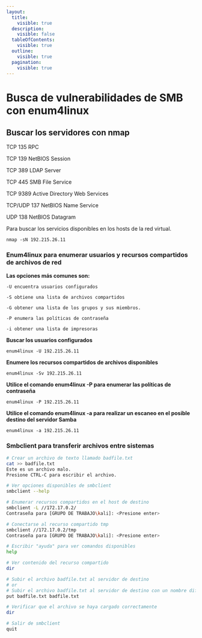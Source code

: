```yaml
---
layout:
  title:
    visible: true
  description:
    visible: false
  tableOfContents:
    visible: true
  outline:
    visible: true
  pagination:
    visible: true
---
```


# Busca de vulnerabilidades de SMB con enum4linux

## Buscar los servidores con nmap

TCP 135           RPC

TCP 139           NetBIOS Session

TCP 389           LDAP Server

TCP 445           SMB File Service

TCP 9389          Active Directory Web Services

TCP/UDP 137   NetBIOS Name Service

UDP 138           NetBIOS Datagram

Para buscar los servicios disponibles en los hosts de la red virtual.

```
nmap -sN 192.215.26.11
```

### Enum4linux para enumerar usuarios y recursos compartidos de archivos de red

**Las opciones más comunes son:**

`-U encuentra usuarios configurados`

`-S obtiene una lista de archivos compartidos`

`-G obtener una lista de los grupos y sus miembros.`

`-P enumera las políticas de contraseña`

`-i obtener una lista de impresoras`

**Buscar los usuarios configurados**

```
enum4linux -U 192.215.26.11
```

**Enumere los recursos compartidos de archivos disponibles**

```
enum4linux -Sv 192.215.26.11
```

**Utilice el comando enum4linux -P para enumerar las políticas de contraseña**

```
enum4linux -P 192.215.26.11
```

**Utilice el comando enum4linux -a para realizar un escaneo en el posible destino del servidor Samba**&#x20;

```
enum4linux -a 192.215.26.11
```

### Smbclient para transferir archivos entre sistemas

```bash
# Crear un archivo de texto llamado badfile.txt
cat >> badfile.txt
Este es un archivo malo.
Presione CTRL-C para escribir el archivo.

# Ver opciones disponibles de smbclient
smbclient --help

# Enumerar recursos compartidos en el host de destino
smbclient -L //172.17.0.2/
Contraseña para [GRUPO DE TRABAJO\kali]: <Presione enter>

# Conectarse al recurso compartido tmp
smbclient //172.17.0.2/tmp
Contraseña para [GRUPO DE TRABAJO\kali]: <Presione enter>

# Escribir "ayuda" para ver comandos disponibles
help

# Ver contenido del recurso compartido
dir

# Subir el archivo badfile.txt al servidor de destino 
# or
# Subir el archivo badfile.txt al servidor de destino con un nombre diferente en el servidor
put badfile.txt badfile.txt

# Verificar que el archivo se haya cargado correctamente
dir

# Salir de smbclient
quit
```
